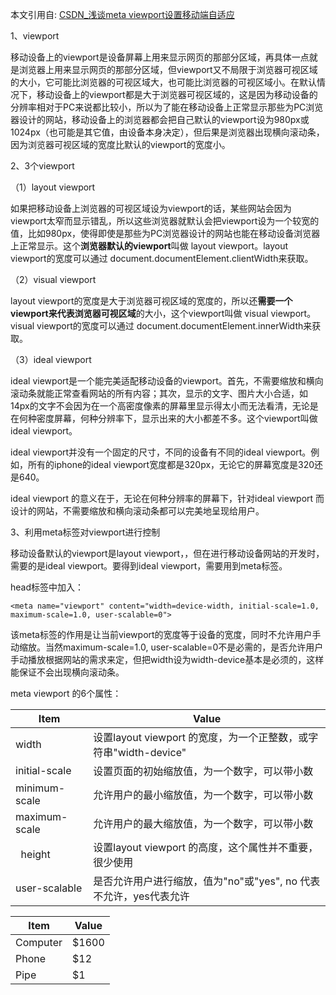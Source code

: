 本文引用自: [CSDN_浅谈meta viewport设置移动端自适应](https://blog.csdn.net/zhouziyu2011/article/details/60570547,"作者：筱葭")

1、viewport

  移动设备上的viewport是设备屏幕上用来显示网页的那部分区域，再具体一点就是浏览器上用来显示网页的那部分区域，但viewport又不局限于浏览器可视区域的大小，它可能比浏览器的可视区域大，也可能比浏览器的可视区域小。在默认情况下，移动设备上的viewport都是大于浏览器可视区域的，这是因为移动设备的分辨率相对于PC来说都比较小，所以为了能在移动设备上正常显示那些为PC浏览器设计的网站，移动设备上的浏览器都会把自己默认的viewport设为980px或1024px（也可能是其它值，由设备本身决定），但后果是浏览器出现横向滚动条，因为浏览器可视区域的宽度比默认的viewport的宽度小。

  2、3个viewport

（1）layout viewport

  如果把移动设备上浏览器的可视区域设为viewport的话，某些网站会因为viewport太窄而显示错乱，所以这些浏览器就默认会把viewport设为一个较宽的值，比如980px，使得即使是那些为PC浏览器设计的网站也能在移动设备浏览器上正常显示。这个**浏览器默认的viewport**叫做 layout viewport。layout viewport的宽度可以通过 document.documentElement.clientWidth来获取。

（2）visual viewport

  layout viewport的宽度是大于浏览器可视区域的宽度的，所以还**需要一个viewport来代表浏览器可视区域**的大小，这个viewport叫做 visual viewport。visual viewport的宽度可以通过 document.documentElement.innerWidth来获取。

（3）ideal viewport

  ideal viewport是一个能完美适配移动设备的viewport。首先，不需要缩放和横向滚动条就能正常查看网站的所有内容；其次，显示的文字、图片大小合适，如14px的文字不会因为在一个高密度像素的屏幕里显示得太小而无法看清，无论是在何种密度屏幕，何种分辨率下，显示出来的大小都差不多。这个viewport叫做 ideal viewport。

  ideal viewport并没有一个固定的尺寸，不同的设备有不同的ideal viewport。例如，所有的iphone的ideal viewport宽度都是320px，无论它的屏幕宽度是320还是640。

  ideal viewport 的意义在于，无论在何种分辨率的屏幕下，针对ideal viewport 而设计的网站，不需要缩放和横向滚动条都可以完美地呈现给用户。
  
  
3、利用meta标签对viewport进行控制

  移动设备默认的viewport是layout viewport，，但在进行移动设备网站的开发时，需要的是ideal viewport。要得到ideal viewport，需要用到meta标签。

head标签中加入：

  ```
  <meta name="viewport" content="width=device-width, initial-scale=1.0, maximum-scale=1.0, user-scalable=0">
  ```
  
  该meta标签的作用是让当前viewport的宽度等于设备的宽度，同时不允许用户手动缩放。当然maximum-scale=1.0, user-scalable=0不是必需的，是否允许用户手动播放根据网站的需求来定，但把width设为width-device基本是必须的，这样能保证不会出现横向滚动条。

  meta viewport 的6个属性：
  
  Item     | Value
  -------- | ---
  width 	|设置layout viewport 的宽度，为一个正整数，或字符串"width-device"
  initial-scale | 设置页面的初始缩放值，为一个数字，可以带小数
  minimum-scale | 允许用户的最小缩放值，为一个数字，可以带小数
  maximum-scale | 允许用户的最大缩放值，为一个数字，可以带小数
  height | 设置layout viewport 的高度，这个属性并不重要，很少使用
  user-scalable | 是否允许用户进行缩放，值为"no"或"yes", no 代表不允许，yes代表允许
  
  Item     | Value
-------- | ---
Computer | $1600
Phone    | $12
Pipe     | $1

